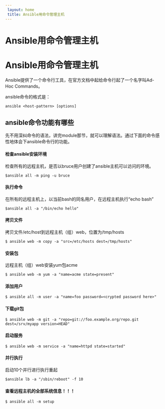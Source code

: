 ```yaml
---
 layout: home
 title: Ansible用命令管理主机
---
```


# Ansible用命令管理主机
# Ansible用命令管理主机

Ansible提供了一个命令行工具，在官方文档中起给命令行起了一个名字叫Ad-Hoc Commands。

ansible命令的格式是：

```
ansible <host-pattern> [options]
```

## ansible命令功能有哪些

先不用深纠命令的语法，讲完module那节，就可以理解语法。通过下面的命令感性地体会下ansible命令行的功能。

#### 检查ansible安装环境

检查所有的远程主机，是否以bruce用户创建了ansible主机可以访问的环境。

`$ansible all -m ping -u bruce`

#### 执行命令

在所有的远程主机上，以当前bash的同名用户，在远程主机执行“echo bash”

`$ansible all -a "/bin/echo hello"`

#### 拷贝文件

拷贝文件/etc/host到远程主机（组）web，位置为/tmp/hosts

`$ ansible web -m copy -a "src=/etc/hosts dest=/tmp/hosts"`

#### 安装包

远程主机（组）web安装yum包acme

`$ ansible web -m yum -a "name=acme state=present"`

#### 添加用户

`$ ansible all -m user -a "name=foo password=<crypted password here>"`

#### 下载git包

`$ ansible web -m git -a "repo=git://foo.example.org/repo.git dest=/srv/myapp version=HEAD"`

#### 启动服务

`$ ansible web -m service -a "name=httpd state=started"`

#### 并行执行

启动10个并行进行执行重起

`$ansible lb -a "/sbin/reboot" -f 10`

#### 查看远程主机的全部系统信息！！！

`$ ansible all -m setup`

